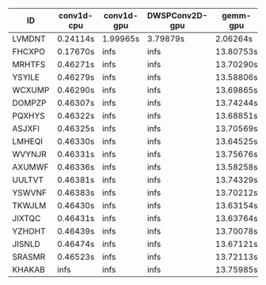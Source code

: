 |ID|conv1d-cpu|conv1d-gpu|DWSPConv2D-gpu|gemm-gpu|avg|
|-|-|-|-|-|-|
|LVMDNT|0.24114s|1.99965s|3.79879s|2.06264s|2.02555s|
|FHCXPO|0.17670s|infs|infs|13.80753s|infs|
|MRHTFS|0.46271s|infs|infs|13.70290s|infs|
|YSYILE|0.46279s|infs|infs|13.58806s|infs|
|WCXUMP|0.46290s|infs|infs|13.69865s|infs|
|DOMPZP|0.46307s|infs|infs|13.74244s|infs|
|PQXHYS|0.46322s|infs|infs|13.68851s|infs|
|ASJXFI|0.46325s|infs|infs|13.70569s|infs|
|LMHEQI|0.46330s|infs|infs|13.64525s|infs|
|WVYNJR|0.46331s|infs|infs|13.75676s|infs|
|AXUMWF|0.46336s|infs|infs|13.58258s|infs|
|UULTVT|0.46381s|infs|infs|13.74329s|infs|
|YSWVNF|0.46383s|infs|infs|13.70212s|infs|
|TKWJLM|0.46430s|infs|infs|13.63154s|infs|
|JIXTQC|0.46431s|infs|infs|13.63764s|infs|
|YZHOHT|0.46439s|infs|infs|13.70078s|infs|
|JISNLD|0.46474s|infs|infs|13.67121s|infs|
|SRASMR|0.46523s|infs|infs|13.72113s|infs|
|KHAKAB|infs|infs|infs|13.75985s|infs|
